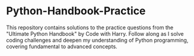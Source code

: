 # Python-Handbook-Practice
 This repository contains solutions to the practice questions from the "Ultimate Python Handbook" by Code with Harry. Follow along as I solve coding challenges and deepen my understanding of Python programming, covering fundamental to advanced concepts.
